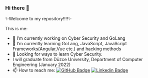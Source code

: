 ### Hi there 👋


✨Welcome to my repository!!!!✨

This is me:

- 🔭 I’m currently working on Cyber Security and GoLang
- 🌱 I’m currently learning GoLang, JavaScript, JavaScript Frameworks(Angular,Vue etc.) and hacking methods
- 🤔 Looking for ways to learn Cyber Security.
- I will graduate from Düzce University, Department of Computer Engineering (January 2022)
- 📫 How to reach me: 
  [![GitHub Badge](https://img.shields.io/badge/-Github-000?style=quare&labelColor=000&logo=Github&logoColor=white&link=link)](https://github.com/SgtKOCD)    [![Linkedin Badge](https://img.shields.io/badge/LinkedIn-0077B5?style=for-the-badge&logo=linkedin&logoColor=white&link=link)](https://www.linkedin.com/in/ka%C4%9Fan-o%C4%9Fuz-can-demir%C3%B6z/)

